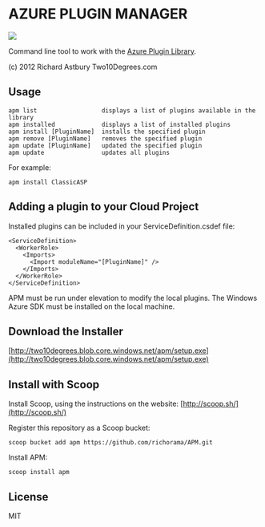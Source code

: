 AZURE PLUGIN MANAGER 
====================

[![](https://api.travis-ci.org/richorama/APM.svg)](https://travis-ci.org/richorama/APM/builds#)

Command line tool to work with the [Azure Plugin Library](http://richorama.github.io/AzurePluginLibrary/).

(c) 2012 Richard Astbury Two10Degrees.com

Usage
-----

    apm list                  displays a list of plugins available in the library
    apm installed             displays a list of installed plugins
    apm install [PluginName]  installs the specified plugin
    apm remove [PluginName]   removes the specified plugin
    apm update [PluginName]   updated the specified plugin
    apm update                updates all plugins

For example:

    apm install ClassicASP

Adding a plugin to your Cloud Project
-------------------------------------

Installed plugins can be included in your ServiceDefinition.csdef file:

    <ServiceDefinition>
      <WorkerRole>
        <Imports>
          <Import moduleName="[PluginName]" />
        </Imports>
      </WorkerRole>
    </ServiceDefinition>

APM must be run under elevation to modify the local plugins.
The Windows Azure SDK must be installed on the local machine.

Download the Installer
----------------------

[http://two10degrees.blob.core.windows.net/apm/setup.exe](http://two10degrees.blob.core.windows.net/apm/setup.exe)

Install with Scoop
-------------------

Install Scoop, using the instructions on the website: [http://scoop.sh/](http://scoop.sh/)

Register this repository as a Scoop bucket:

```
scoop bucket add apm https://github.com/richorama/APM.git
```

Install APM:

```
scoop install apm
```

License
-------

MIT

